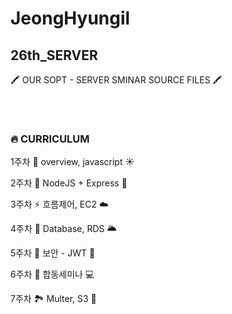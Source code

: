 # JeongHyungil

## 26th_SERVER
🖍 OUR SOPT - SERVER SMINAR SOURCE FILES  🖍


### ㅤ
### 🔥  CURRICULUM

1주차 🌈 overview, javascript ☀️

2주차 🌿 NodeJS + Express 🦖

3주차 ⚡️ 흐름제어, EC2 ☁️

4주차 💾 Database, RDS 🌥

5주차 🔐 보안 - JWT 📜

6주차 📲 합동세미나 💻

7주차 🏞 Multer, S3 📸
### ㅤ
### ㅤ
